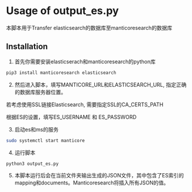 # Usage of output_es.py
本脚本用于Transfer elasticsearch的数据库至manticoresearch的数据库

## Installation
1. 首先你需要安装elasticserach和manticoresearch的python库

```bash
pip3 install manticoresearch elasticsearch
```

2. 然后进入脚本，填写MANTICORE_URL和ELASTICSEARCH_URL, 指定正确的数据库服务器位置。

若考虑使用SSL链接Elasticsearch, 需要指定SSL的CA_CERTS_PATH

根据ES的设置，填写ES_USERNAME 和 ES_PASSWORD

3. 启动es和ms的服务

```bash
sudo systemctl start manticore
```

4. 运行脚本

```bash
python3 output_es.py
```

5. 本脚本运行后会在当前文件夹输出生成的JSON文件，其中包含了ES索引的mapping和documents。Manticoresearch将插入所有JSON的值。

